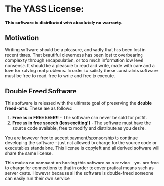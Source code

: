 # The YASS License:

**This software is distributed with absolutely no warranty.**

## Motivation

Writing software should be a pleasure, and sadly that has been lost in recent times. That beautiful cleverness has been lost to overbearing complexity through encapsulation, or too much information low level nonsense. It should be a pleasure to read and write, made with care and a love for solving real problems. In order to satisfy these constraints software must be free to read, free to write and free to execute.  

## Double Freed Software

This software is released with the ultimate goal of preserving the **double freed-oms**. These are as follows:

1. **Free as in FREE BEER!!** - The software can never be sold for profit.
2. **Free as in free speech (less exciting!)** - The software must have the source code available, free to modify and distribute as you desire.

You are however free to accept payment/sponsorship to continue developing the software - just not allowed to charge for the source code or executables standalone. This license is copyleft and all derived software will share the same license.

This makes no comment on hosting this software as a service - you are free to charge for connections to that in order to cover pratical means such as server costs. However because all the software is double-freed someone can easily run their own service. 

